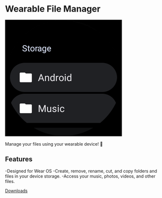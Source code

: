 # Wearable File Manager

![Wearable File Manager](screenshots/Screenshot_20230903_000846.png)

Manage your files using your wearable device! 📁

## Features

-Designed for Wear OS
-Create, remove, rename, cut, and copy folders and files in your device storage.
-Access your music, photos, videos, and other files.

[Downloads](https://github.com/dertefter/WearFiles/releases)